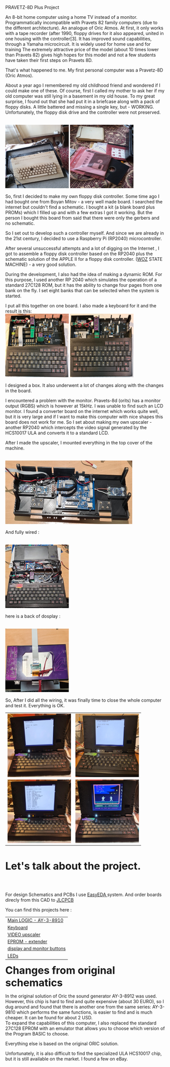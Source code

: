 PRAVETZ-8D Plus Project

An 8-bit home computer using a home TV instead of a monitor. 
Programmatically incompatible with Pravets 82 family computers (due to the different architecture). 
An analogue of Oric Atmos. At first, it only works with a tape recorder (after 1990, floppy drives 
for it also appeared, united in one housing with the controller[3]. 
It has improved sound capabilities, through a Yamaha microcircuit. It is widely used for home use 
and for training The extremely attractive price of the model (about 10 times lower than Pravets 82) 
gives high hopes for this model and not a few students have taken their first steps on Pravets 8D.

That's what happened to me. My first personal computer was a Pravetz-8D (Oric Atmos).

About a year ago I remembered my old childhood friend and wondered if I could make one of these.
Of course, first I called my mother to ask her if my old computer was still lying in a basement in my old house. To my great surprise, I found out that she had put it in a briefcase along with a pack of floppy disks.
A little battered and missing a single key, but - WORKING.
Unfortunately, the floppy disk drive and the controller were not preserved.

<br>
<img src="imgs/old_friend.jpg" width=200 height=200></img>
<img src="imgs/old_friend-d.jpg" width=200 height=200></img>
<br>

So, first I decided to make my own floppy disk controller. Some time ago I had bought one from Boyan Mitov - a very well made board.
I searched the internet but couldn't find a schematic. I bought a kit (a blank board plus PROMs) which I filled up and with a few extras I got it working. But the person I bought this board from said that there were only the gerbers and no schematic.


So I set out to develop such a controller myself.
And since we are already in the 21st century, I decided to use a Raspberry Pi (RP2040) microcontroller.

After several unsuccessful attempts and a lot of digging on the Internet , I got to assemble a floppy disk controller based on the RP2040 plus the schematic solution of the APPLE II for a floppy disk controller. (<a href = "https://en.wikipedia.org/wiki/Steve_Wozniak">WOZ</a> STATE MACHINE) - a very good solution.


During the development, I also had the idea of ​​making a dynamic ROM. For this purpose, I used another RP 2040 which simulates the operation of a standard 27C128 ROM, but it has the ability to change four pages from one bank on the fly. I set eight banks that can be selected when the system is started.


I put all this together on one board. I also made a keyboard for it and the result is this:
<br>
<img src="imgs/p8d-2.jpg" width=200 height=200></img>
<img src="imgs/p8d-1.jpg" width=200 height=200></img>
<br>


I designed a box. It also underwent a lot of changes along with the changes in the board.




I encountered a problem with the monitor.
Pravets-8d (orits) has a monitor output (RGBS) which is however at 15kHz. I was unable to find such an LCD monitor. I found a converter board on the internet which works quite well, but it is very large and if I want to make this computer with nice shapes this board does not work for me.
So I set about making my own upscaler - another RP2040 which intercepts the video signal generated by the HCS10017 ULA and converts it to a standard LCD.

After I made the upscaler, I mounted everything in the top cover of the machine.

<br>
<img src="imgs/top.jpg" width=400 height=200></img>
<br>

And fully wired : 

<br>
<img src="imgs/top-wired.jpg" width=200 height=200></img>
<br>


here is a back of dosplay : 

<br>
<img src="imgs/display.jpg" width=200 height=200></img>
<br>


So,
After I did all the wiring, it was finally time to close the whole computer and test it. Everything is OK.

<table border=0>
<tr>
<td><img src="imgs/start.jpg" width=200 height=200></img></td>
<td><img src="imgs/start-oric.jpg" width=200 height=200></img></td>
</tr>
<tr>
<td><img src="imgs/dos.jpg" width=200 height=200></img></td>
<td><img src="imgs/karate.jpg" width=200 height=200></img></td>
</tr>
</table>


<br>

<font size=+3><b>Let's talk about the project.</b></font>

<br><br>

For design Schematics and PCBs I use <a target="NEW" href=https://easyeda.com/> EasyEDA </a> system. 
And order boards direcly from this CAD to <a target="NEW" href=https://jlcpcb.com/>JLCPCB</a>


You can find this projects here : 
<table>
<tr><td><a target="NEW" href=https://u.easyeda.com/account/user/projects/index/detail?project=c6d01d93ac2549a29140f4bee5cfe490&listType=all> Main LOGIC - AY-3-8910</a></td></tr>
<tr><td><a target="NEW" href=https://u.easyeda.com/account/user/projects/index/detail?project=a509fb325f5442a4b764fb28fe258eaf&listType=all> Keyboard</a></td></tr>
<tr><td><a target="NEW" href=https://u.easyeda.com/account/user/projects/index/detail?project=205ad6d6b13543d9b9c6c1f6ccf78b0d&listType=all> VIDEO upscaler</a></td></tr>
<tr><td><a target="NEW" href=https://u.easyeda.com/account/user/projects/index/detail?project=bce4df32041e4f5abfc7ceaee0b3d13a&listType=all> EPROM - extender</a></td></tr>
<tr><td><a target="NEW" href=https://u.easyeda.com/account/user/projects/index/detail?project=6507ddaba1c34345acee42c7cf9b6195&listType=all> display and monitor buttons</a></td></tr>
<tr><td><a target="NEW" href=https://u.easyeda.com/account/user/projects/index/detail?project=251d1eb9b4c64a02beb64955f6f17d24&listType=all> LEDs</a></td></tr>
</table>



<font size=+3><b>Changes from original schematics</b></font>
<br>

In the original solution of Oric the sound generator AY-3-8912 was used. However, this chip is hard to find and quite expensive (about 30 EURO), so I dug around and found that there is another one from the same series: AY-3-9810 which performs the same functions, is easier to find and is much cheaper. It can be found for about 2 USD.
<br>
To expand the capabilities of this computer, I also replaced the standard 27C128 EPROM with an emulator that allows you to choose which version of the Program BASIC to choose.
<br>

Everything else is based on the original ORIC solution.
<br>

Unfortunately, it is also difficult to find the specialized ULA HCS10017 chip, but it is still available on the market. I found a few on eBay.


















